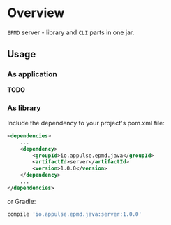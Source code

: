 # Overview

`EPMD` server - library and `CLI` parts in one jar.

## Usage

### As application

**TODO**

### As library

Include the dependency to your project's pom.xml file:

```xml
<dependencies>
    ...
    <dependency>
        <groupId>io.appulse.epmd.java</groupId>
        <artifactId>server</artifactId>
        <version>1.0.0</version>
    </dependency>
    ...
</dependencies>
```

or Gradle:

```groovy
compile 'io.appulse.epmd.java:server:1.0.0'
```
